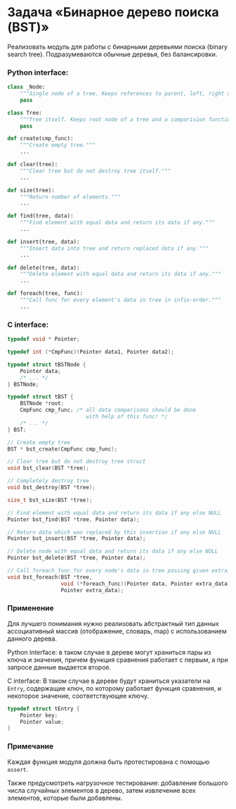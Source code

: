 # Задача «Бинарное дерево поиска (BST)»

Реализовать модуль для работы с бинарными деревьями поиска (binary
search tree). Подразумеваются обычные деревья, без балансировки.

### Python interface:

```python
class _Node:
    """Single node of a tree. Keeps references to parent, left, right and some data."""
    pass

class Tree:
    """Tree itself. Keeps root node of a tree and a comparision function."""
    pass

def create(cmp_func):
    """Create empty tree."""
    ...

def clear(tree):
    """Clear tree but do not destroy tree itself."""
    ...

def size(tree):
    """Return number of elements."""
    ...

def find(tree, data):
    """Find element with equal data and return its data if any."""
    ...

def insert(tree, data):
    """Insert data into tree and return replaced data if any."""
    ...

def delete(tree, data):
    """Delete element with equal data and return its data if any."""
    ...

def foreach(tree, func):
    """Call func for every element's data in tree in infix-order."""
    ...
```

### C interface:

```c
typedef void * Pointer;

typedef int (*CmpFunc)(Pointer data1, Pointer data2);

typedef struct tBSTNode {
    Pointer data;
    /* ... */
} BSTNode;

typedef struct tBST {
    BSTNode *root;
    CmpFunc cmp_func; /* all data comparisons should be done
                         with help of this func! */
    /* ... */
} BST;

// Create empty tree
BST * bst_create(CmpFunc cmp_func);

// Clear tree but do not destroy tree struct
void bst_clear(BST *tree);

// Completely destroy tree
void bst_destroy(BST *tree);

size_t bst_size(BST *tree);

// Find element with equal data and return its data if any else NULL
Pointer bst_find(BST *tree, Pointer data);

// Return data which was replaced by this insertion if any else NULL
Pointer bst_insert(BST *tree, Pointer data);

// Delete node with equal data and return its data if any else NULL
Pointer bst_delete(BST *tree, Pointer data);

// Call foreach_func for every node's data in tree passing given extra_data
void bst_foreach(BST *tree,
                 void (*foreach_func)(Pointer data, Pointer extra_data),
                 Pointer extra_data);
```

### Применение

Для лучшего понимания нужно реализовать абстрактный тип данных
ассоциативный массив (отображение, словарь, map) с использованием
данного дерева.

Python interface: в таком случае в дереве могут храниться пары из ключа
и значения, причем функция сравнения работает с первым, а при запросе
данные выдается второе.

C interface: В таком случае в дереве будут храниться указатели на
`Entry`, содержащие ключ, по которому работает функция сравнения, и
некоторое значение, соответствующее ключу.

```c
typedef struct tEntry {
    Pointer key;
    Pointer value;
}
```

### Примечание

Каждая функция модуля должна быть протестирована с помощью `assert`.

Также предусмотреть нагрузочное тестирование: добавление большого числа
случайных элементов в дерево, затем извлечение всех элементов, которые
были добавлены.
